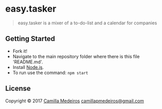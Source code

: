 # easy.tasker

> easy.tasker is a mixer of a to-do-list and a calendar for companies

## Getting Started

- Fork it!
- Navigate to the main repository folder where there is this file 'README.md'.
- Install [Node.js](https://nodejs.org/en/download/).
- To run use the command: `npm start`


## License 

Copyright © 2017 [Camilla Medeiros](http://github.com/camillapmedeiros) <camillapmedeiros@gmail.com>